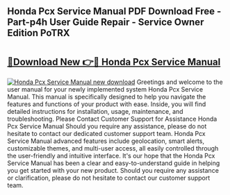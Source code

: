 ## Honda Pcx Service Manual PDF Download Free - Part-p4h User Guide Repair - Service Owner Edition PoTRX

# <h2><a href="http://bc98649.oget.top/?id=Honda+Pcx+Service+Manual">🔗Download New 👉🔴 Honda Pcx Service Manual</a></h2>

[![Honda Pcx Service Manual new download](https://i.imgur.com/5g1atiW.png)](http://bc98649.oget.top/?id=Honda+Pcx+Service+Manual)
Greetings and welcome to the user manual for your newly implemented system Honda Pcx Service Manual. This manual is specifically designed to help you navigate the features and functions of your product with ease. Inside, you will find detailed instructions for installation, usage, maintenance, and troubleshooting. Please Contact Customer Support for Assistance Honda Pcx Service Manual Should you require any assistance, please do not hesitate to contact our dedicated customer support team. Honda Pcx Service Manual advanced features include geolocation, smart alerts, customizable themes, and multi-user access, all easily controlled through the user-friendly and intuitive interface. It's our hope that the Honda Pcx Service Manual has been a clear and easy-to-understand guide in helping you get started with your new product. Should you require any assistance or clarification, please do not hesitate to contact our customer support team.
